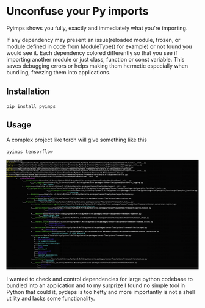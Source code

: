 # Unconfuse your Py imports
Pyimps shows you fully, exactly and immediately what you're importing.

If any dependency may present an issue(reloaded module, frozen, or module defined in code from ModuleType() for example) or not found you would see it. Each dependency colored differently so that you see if importing another module or just class, function or const variable. This saves debugging errors or helps making them hermetic especially when bundling, freezing them into applications.

## Installation

```
pip install pyimps
```

## Usage
A complex project like torch will give something like this
```
pyimps tensorflow                                                  
```
![Screenshot](resources/Screenshot.png)



I wanted to check and control dependencies for large python codebase to bundled into an application and to my surprize I found no
simple tool in Python that could it, pydeps is too hefty and more importantly is not a shell utility and lacks some functionality.
